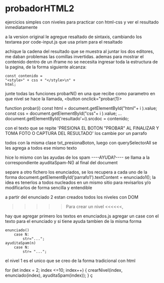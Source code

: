# probadorHTML2
ejercicios simples con niveles para practicar con html-css  y ver el resultado inmediatamente

a la version original le agregue 
resaltado de sintaxis, cambiando los textarea por code-input.js que usa prism para el resaltado

achique la cadena del resultado que se muestra al juntar los dos editores, me daban problemas las comillas invertidas.
ademas para mostrar el contenido dentro de un iframe no se necesita ingresar toda la estructura de la pagina, de la forma siguiente alcanza: 

    const contenido =
    "<style>" + css + "</style>\n" +
    html;


junte todas las funciones probarN() en una que recibe como parametro en que nivel se hace la llamada,
 <button onclick="probar(1)>

   function probar(i) 
      const html = document.getElementById("html"+ i ).value;
      const css = document.getElementById("css"+ i ).value;
      ...
      document.getElementById('resultado'+i).srcdoc = contenido;




con el texto que se repite 'PRESIONA EL BOTON "PROBAR" AL FINALIZAR Y TOMA FOTO O CAPTURA DEL RESULTADO' 
los cambie por un parrafo <p> todos con la misma clase txt_presionaBoton, 
luego con querySelectorAll se les agrega a todos ese mismo texto

hice lo mismo con las ayudas de los spam 
<span title="" style="cursor: progress;">----AYUDA?----</span>
se llama a la correspondiente ayuditaSpam-N() al final del document

separe a otro fichero los enunciados, se los recupera a cada uno de la forma
                                 document.getElementById('parrafo1').textContent = enunciado1();
la idea es tenerlos a todos nucleados en un mismo sitio para revisarlos y/o modificarlos de forma sencilla y entendible


a partir del enunciado 2 estan creados todos los niveles con DOM


>>> >> Para crear un nivel <<<<<<, 

hay que agregar primero los textos en enunciados.js agregar un case con el texto para el enunciado y si tiene ayuda tambien de la misma forma
   
    enunciado()
        case N:
            str="...";
    ayuditaSpam(n)
        case N:
            str= "...";

 
el nivel 1 es el unico que se creo de la forma tradicional con html


for (let index = 2; index <=10; index++) {
    crearNivel(index, enunciado(index), ayuditaSpam(index)); 
}
ç